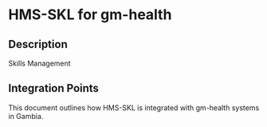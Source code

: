 # HMS-SKL for gm-health

## Description

Skills Management

## Integration Points

This document outlines how HMS-SKL is integrated with gm-health systems in Gambia.

